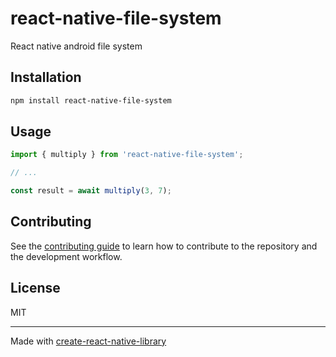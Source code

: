 # react-native-file-system

React native android file system

## Installation

```sh
npm install react-native-file-system
```

## Usage

```js
import { multiply } from 'react-native-file-system';

// ...

const result = await multiply(3, 7);
```

## Contributing

See the [contributing guide](CONTRIBUTING.md) to learn how to contribute to the repository and the development workflow.

## License

MIT

---

Made with [create-react-native-library](https://github.com/callstack/react-native-builder-bob)
